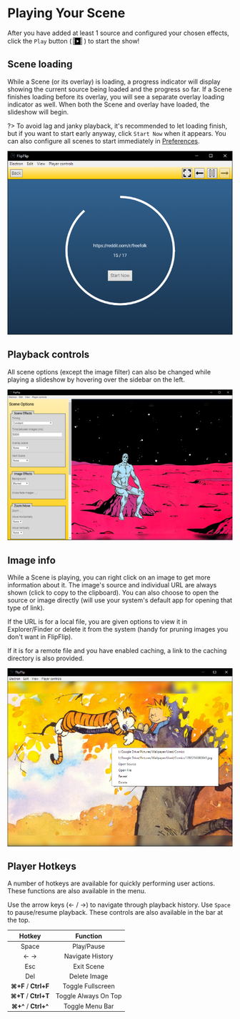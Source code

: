 # Playing Your Scene
After you have added at least 1 source and configured your chosen effects, click the `Play` button ( 
<img style="vertical-align: -5px" src="doc_icons/play.svg" alt="Play" width="20" height="20"> ) to start the show!

## Scene loading
While a Scene (or its overlay) is loading, a progress indicator will display showing the current source being loaded 
and the progress so far. If a Scene finishes loading before its overlay, you will see a separate overlay loading 
indicator as well. When both the Scene and overlay have loaded, the slideshow will begin. 

?> To avoid lag and janky playback, it's recommended to let loading finish, but if you want to start early anyway, 
click `Start Now` when it appears. You can also configure all scenes to start immediately in [Preferences](config.md#player-settings).

![](doc_images/scene_loading.png)


## Playback controls
All scene options (except the image filter) can also be changed while playing a slideshow by hovering over the sidebar 
on the left.

![](doc_images/player_options.png)

## Image info
While a Scene is playing, you can right click on an image to get more information about it. The image's source and 
individual URL are always shown (click to copy to the clipboard). You can also choose to open the source or image 
directly (will use your system's default app for opening that type of link). 

If the URL is for a local file, you are 
given options to view it in Explorer/Finder or delete it from the system (handy for pruning images you don't want in 
FlipFlip). 

If it is for a remote file and you have enabled caching, a link to the caching directory is also provided.

![](doc_images/image_context_menu.png)

## Player Hotkeys
A number of hotkeys are available for quickly performing user actions. These functions are also available in the menu.

Use the arrow keys (← / →) to navigate through playback history. Use `Space` to pause/resume playback. 
These controls are also available in the bar at the top.

| Hotkey                | Function             |
|:---------------------:|:--------------------:|
| Space                 | Play/Pause           |
| ← →                   | Navigate History     |
| Esc                   | Exit Scene           |
| Del                   | Delete Image         |
| **⌘+F** / **Ctrl+F** | Toggle Fullscreen    |
| **⌘+T** / **Ctrl+T** | Toggle Always On Top |
| **⌘+^** / **Ctrl+^** | Toggle Menu Bar      |

